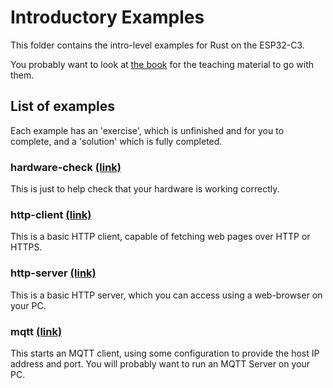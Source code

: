 # Introductory Examples

This folder contains the intro-level examples for Rust on the ESP32-C3.

You probably want to look at [the book](https://github.com/esp-rs/std-training/) for the teaching material to go with them.

## List of examples

Each example has an 'exercise', which is unfinished and for you to complete, and a 'solution' which is fully completed.

### hardware-check [(link)](./hardware-check)

This is just to help check that your hardware is working correctly.

### http-client [(link)](./http-client)

This is a basic HTTP client, capable of fetching web pages over HTTP or HTTPS.

### http-server [(link)](./http-server)

This is a basic HTTP server, which you can access using a web-browser on your PC.

### mqtt [(link)](./mqtt)

This starts an MQTT client, using some configuration to provide the host IP address and port. You will probably want to run an MQTT Server on your PC.

